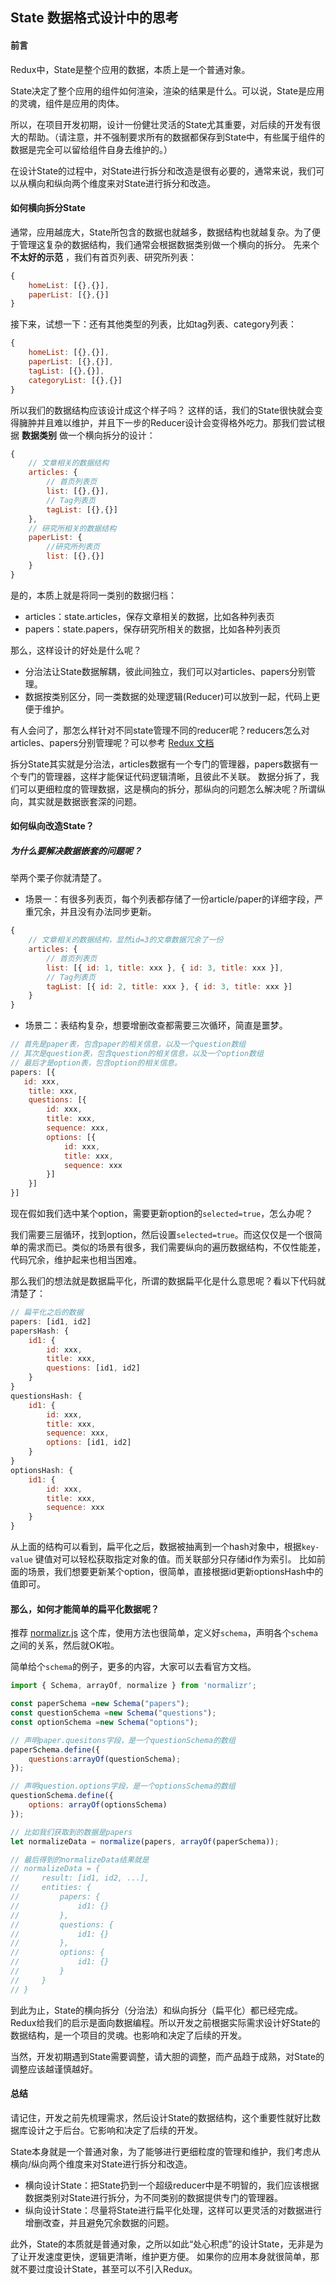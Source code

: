 ## State 数据格式设计中的思考

#### 前言

Redux中，State是整个应用的数据，本质上是一个普通对象。

State决定了整个应用的组件如何渲染，渲染的结果是什么。可以说，State是应用的灵魂，组件是应用的肉体。

所以，在项目开发初期，设计一份健壮灵活的State尤其重要，对后续的开发有很大的帮助。（请注意，并不强制要求所有的数据都保存到State中，有些属于组件的数据是完全可以留给组件自身去维护的。）

在设计State的过程中，对State进行拆分和改造是很有必要的，通常来说，我们可以从横向和纵向两个维度来对State进行拆分和改造。

#### 如何横向拆分State

通常，应用越庞大，State所包含的数据也就越多，数据结构也就越复杂。为了便于管理这复杂的数据结构，我们通常会根据数据类别做一个横向的拆分。
先来个 **不太好的示范** ，我们有首页列表、研究所列表：

```js
{
	homeList: [{},{}],
	paperList: [{},{}]
}
```

接下来，试想一下：还有其他类型的列表，比如tag列表、category列表：

```js
{
	homeList: [{},{}],
	paperList: [{},{}],
	tagList: [{},{}],
	categoryList: [{},{}]
}
```

所以我们的数据结构应该设计成这个样子吗？
这样的话，我们的State很快就会变得臃肿并且难以维护，并且下一步的Reducer设计会变得格外吃力。那我们尝试根据 **数据类别** 做一个横向拆分的设计：

```js
{
	// 文章相关的数据结构
	articles: {
		// 首页列表页
		list: [{},{}],
		// Tag列表页
		tagList: [{},{}]
	},
	// 研究所相关的数据结构
	paperList: {
		//研究所列表页
		list: [{},{}]
	} 
}
```

是的，本质上就是将同一类别的数据归档：

+ articles：state.articles，保存文章相关的数据，比如各种列表页
+ papers：state.papers，保存研究所相关的数据，比如各种列表页

那么，这样设计的好处是什么呢？

+ 分治法让State数据解耦，彼此间独立，我们可以对articles、papers分别管理。
+ 数据按类别区分，同一类数据的处理逻辑(Reducer)可以放到一起，代码上更便于维护。

有人会问了，那怎么样针对不同state管理不同的reducer呢？reducers怎么对articles、papers分别管理呢？可以参考 [Redux 文档](http://cn.redux.js.org/docs/basics/Reducers.html)

拆分State其实就是分治法，articles数据有一个专门的管理器，papers数据有一个专门的管理器，这样才能保证代码逻辑清晰，且彼此不关联。
数据分拆了，我们可以更细粒度的管理数据，这是横向的拆分，那纵向的问题怎么解决呢？所谓纵向，其实就是数据嵌套深的问题。

#### 如何纵向改造State？

##### 为什么要解决数据嵌套的问题呢？

举两个栗子你就清楚了。

- 场景一：有很多列表页，每个列表都存储了一份article/paper的详细字段，严重冗余，并且没有办法同步更新。

```js
{
	// 文章相关的数据结构，显然id=3的文章数据冗余了一份
	articles: {
        // 首页列表页
        list: [{ id: 1, title: xxx }, { id: 3, title: xxx }],
        // Tag列表页
        tagList: [{ id: 2, title: xxx }, { id: 3, title: xxx }]
    }
}
```

- 场景二：表结构复杂，想要增删改查都需要三次循环，简直是噩梦。

```js
// 首先是paper表，包含paper的相关信息，以及一个question数组
// 其次是question表，包含question的相关信息，以及一个option数组
// 最后才是option表，包含option的相关信息。
papers: [{
   id: xxx,
    title: xxx,
    questions: [{
        id: xxx,
        title: xxx,
        sequence: xxx,
        options: [{
            id: xxx,
            title: xxx,
            sequence: xxx
        }]
    }] 
}]
```

现在假如我们选中某个option，需要更新option的``selected=true``，怎么办呢？

我们需要三层循环，找到option，然后设置``selected=true``。而这仅仅是一个很简单的需求而已。类似的场景有很多，我们需要纵向的遍历数据结构，不仅性能差，代码冗余，维护起来也相当困难。

那么我们的想法就是数据扁平化，所谓的数据扁平化是什么意思呢？看以下代码就清楚了：

```js
// 扁平化之后的数据
papers: [id1, id2]
papersHash: {
    id1: {
        id: xxx,
        title: xxx,
        questions: [id1, id2]
    }
}
questionsHash: {
    id1: {
        id: xxx,
        title: xxx,
        sequence: xxx,
        options: [id1, id2]
    }
}
optionsHash: {
    id1: {
        id: xxx,
        title: xxx,
        sequence: xxx
    }
}
```

从上面的结构可以看到，扁平化之后，数据被抽离到一个hash对象中，根据``key-value`` 键值对可以轻松获取指定对象的值。而关联部分只存储id作为索引。
比如前面的场景，我们想要更新某个option，很简单，直接根据id更新optionsHash中的值即可。

#### 那么，如何才能简单的扁平化数据呢？

推荐 [normalizr.js](https://github.com/paularmstrong/normalizr) 这个库，使用方法也很简单，定义好``schema``，声明各个``schema``之间的关系，然后就OK啦。

简单给个``schema``的例子，更多的内容，大家可以去看官方文档。

```js
import { Schema, arrayOf, normalize } from 'normalizr';

const paperSchema =new Schema("papers");
const questionSchema =new Schema("questions");
const optionSchema =new Schema("options");

// 声明paper.quesitons字段，是一个questionSchema的数组
paperSchema.define({
	questions:arrayOf(questionSchema);
});

// 声明question.options字段，是一个optionsSchema的数组
questionSchema.define({
    options: arrayOf(optionsSchema)
});

// 比如我们获取到的数据是papers
let normalizeData = normalize(papers, arrayOf(paperSchema));

// 最后得到的normalizeData结果就是
// normalizeData = {
//     result: [id1, id2, ...],
//     entities: {
//         papers: {
//             id1: {}
//         },
//         questions: {
//             id1: {}
//         },
//         options: {
//             id1: {}
//         }
//     }
// }

```

到此为止，State的横向拆分（分治法）和纵向拆分（扁平化）都已经完成。
Redux给我们的启示是面向数据编程。所以开发之前根据实际需求设计好State的数据结构，是一个项目的灵魂。也影响和决定了后续的开发。

当然，开发初期遇到State需要调整，请大胆的调整，而产品趋于成熟，对State的调整应该越谨慎越好。

#### 总结

请记住，开发之前先梳理需求，然后设计State的数据结构，这个重要性就好比数据库设计之于后台。它影响和决定了后续的开发。

State本身就是一个普通对象，为了能够进行更细粒度的管理和维护，我们考虑从横向/纵向两个维度来对State进行拆分和改造。

+ 横向设计State：把State扔到一个超级reducer中是不明智的，我们应该根据数据类别对State进行拆分，为不同类别的数据提供专门的管理器。
+ 纵向设计State：尽量将State进行扁平化处理，这样可以更灵活的对数据进行增删改查，并且避免冗余数据的问题。

此外，State的本质就是普通对象，之所以如此“处心积虑”的设计State，无非是为了让开发速度更快，逻辑更清晰，维护更方便。
如果你的应用本身就很简单，那就不要过度设计State，甚至可以不引入Redux。